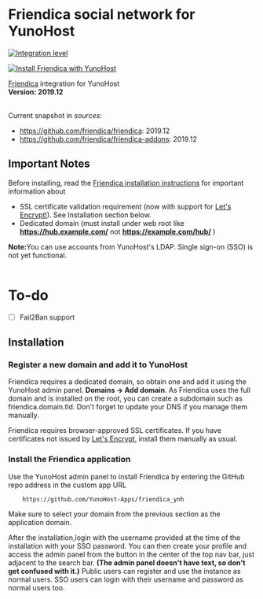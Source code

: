 # Friendica social network for YunoHost

[![Integration level](https://dash.yunohost.org/integration/friendica.svg)](https://ci-apps.yunohost.org/jenkins/job/friendica%20%28Community%29/lastBuild/consoleFull)

[![Install Friendica with YunoHost](https://install-app.yunohost.org/install-with-yunohost.png)](https://install-app.yunohost.org/?app=friendica)


[Friendica](http://friendi.ca/) integration for YunoHost<br>
**Version: 2019.12**<br><br>

Current snapshot in *sources*:

* https://github.com/friendica/friendica: 2019.12 
* https://github.com/friendica/friendica-addons: 2019.12

## Important Notes

Before installing, read the [Friendica installation instructions](https://github.com/friendica/friendica/blob/master/INSTALL.txt) for important information about
- SSL certificate validation requirement (now with support for [Let's Encrypt!](https://letsencrypt.org)). See Installation section below.
- Dedicated domain (must install under web root like **https://hub.example.com/** not **https://example.com/hub/** )

<b>Note:</b>You can use accounts from YunoHost's LDAP. Single sign-on (SSO) is not yet functional.<br><br>

# To-do
- [ ] Fail2Ban support


## Installation

### Register a new domain and add it to YunoHost
Friendica requires a dedicated domain, so obtain one and add it using the YunoHost admin panel. **Domains -> Add domain**. As Friendica uses the full domain and is installed on the root, you can create a subdomain such as friendica.domain.tld. Don't forget to update your DNS if you manage them manually.

Friendica requires browser-approved SSL certificates. If you have certificates not issued by [Let's Encrypt](https://letsencrypt.org/), install them manually as usual.


### Install the Friendica application
Use the YunoHost admin panel to install Friendica by entering the GitHub repo address in the custom app URL

		https://github.com/YunoHost-Apps/friendica_ynh

Make sure to select your domain from the previous section as the application domain.

After the installation,login with the username provided at the time of the installation with your SSO password. You can then create your profile and access the admin panel from the button in the center of the top nav bar, just adjacent to the search bar. <b>(The admin panel doesn't have text, so don't get confused with it.)</b>
Public users can register and use the instance as normal users. SSO users can login with their username and password as normal users too.
